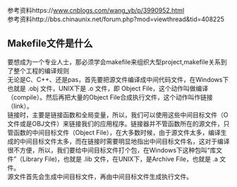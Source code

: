 参考资料https://www.cnblogs.com/wang_yb/p/3990952.html  </br>
参考资料http://bbs.chinaunix.net/forum.php?mod=viewthread&tid=408225
## Makefile文件是什么
要想成为一个专业人士，那必须学会makefile来组织大型project,makefile关系到了整个工程的编译规则</br>
无论是C、C++、还是pas，首先要把源文件编译成中间代码文件，在Windows下也就是 .obj 文件，UNIX下是 .o 文件，即 Object File，这个动作叫做编译（compile）。然后再把大量的Object File合成执行文件，这个动作叫作链接（link）。</br>
链接时，主要是链接函数和全局变量，所以，我们可以使用这些中间目标文件（O文件或是OBJ文件）来链接我们的应用程序。链接器并不管函数所在的源文件，只管函数的中间目标文件（Object File），在大多数时候，由于源文件太多，编译生成的中间目标文件太多，而在链接时需要明显地指出中间目标文件名，这对于编译很不方便，所以，我们要给中间目标文件打个包，在Windows下这种包叫“库文件”（Library File)，也就是 .lib 文件，在UNIX下，是Archive File，也就是 .a 文件。</br>
源文件首先会生成中间目标文件，再由中间目标文件生成执行文件。


